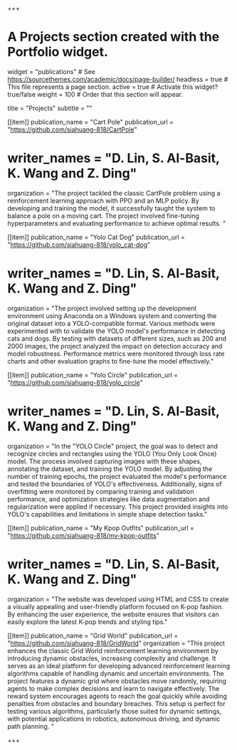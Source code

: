 +++
# A Projects section created with the Portfolio widget.
widget = "publications"  # See https://sourcethemes.com/academic/docs/page-builder/
headless = true  # This file represents a page section.
active = true  # Activate this widget? true/false
weight = 100  # Order that this section will appear.

title = "Projects"
subtitle = ""





[[item]]
  publication_name = "Cart Pole"
  publication_url = "https://github.com/siahuang-818/CartPole"
#  writer_names = "**D. Lin**, S. Al-Basit, K. Wang and Z. Ding"
  organization = "The project tackled the classic CartPole problem using a reinforcement learning approach with PPO and an MLP policy. By developing and training the model, it successfully taught the system to balance a pole on a moving cart. The project involved fine-tuning hyperparameters and evaluating performance to achieve optimal results. "

[[item]]
  publication_name = "Yolo Cat Dog"
  publication_url = "https://github.com/siahuang-818/yolo_cat-dog"
#  writer_names = "**D. Lin**, S. Al-Basit, K. Wang and Z. Ding"
  organization = "The project involved setting up the development environment using Anaconda on a Windows system and converting the original dataset into a YOLO-compatible format. Various methods were experimented with to validate the YOLO model's performance in detecting cats and dogs. By testing with datasets of different sizes, such as 200 and 2000 images, the project analyzed the impact on detection accuracy and model robustness. Performance metrics were monitored through loss rate charts and other evaluation graphs to fine-tune the model effectively."

[[item]]
  publication_name = "Yolo Circle"
  publication_url = "https://github.com/siahuang-818/yolo_circle"
#  writer_names = "**D. Lin**, S. Al-Basit, K. Wang and Z. Ding"
  organization = "In the \"YOLO Circle\" project, the goal was to detect and recognize circles and rectangles using the YOLO (You Only Look Once) model. The process involved capturing images with these shapes, annotating the dataset, and training the YOLO model. By adjusting the number of training epochs, the project evaluated the model's performance and tested the boundaries of YOLO's effectiveness. Additionally, signs of overfitting were monitored by comparing training and validation performance, and optimization strategies like data augmentation and regularization were applied if necessary. This project provided insights into YOLO's capabilities and limitations in simple shape detection tasks."

[[item]]
  publication_name = "My Kpop Outfits"
  publication_url = "https://github.com/siahuang-818/my-kpop-outfits"
#  writer_names = "**D. Lin**, S. Al-Basit, K. Wang and Z. Ding"
  organization = "The website was developed using HTML and CSS to create a visually appealing and user-friendly platform focused on K-pop fashion. By enhancing the user experience, the website ensures that visitors can easily explore the latest K-pop trends and styling tips."

[[item]]
  publication_name = "Grid World"
  publication_url = "https://github.com/siahuang-818/GridWorld"
  organization = "This project enhances the classic Grid World reinforcement learning environment by introducing dynamic obstacles, increasing complexity and challenge. It serves as an ideal platform for developing advanced reinforcement learning algorithms capable of handling dynamic and uncertain environments. The project features a dynamic grid where obstacles move randomly, requiring agents to make complex decisions and learn to navigate effectively. The reward system encourages agents to reach the goal quickly while avoiding penalties from obstacles and boundary breaches. This setup is perfect for testing various algorithms, particularly those suited for dynamic settings, with potential applications in robotics, autonomous driving, and dynamic path planning. "

+++

